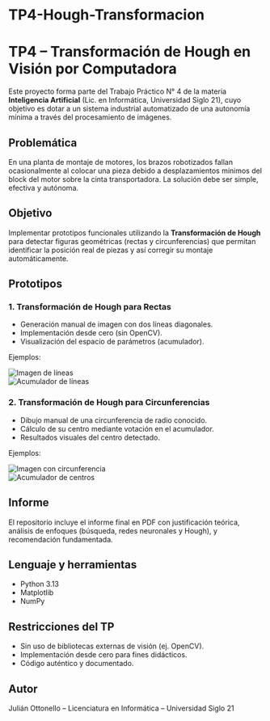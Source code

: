 # TP4-Hough-Transformacion
# TP4 – Transformación de Hough en Visión por Computadora

Este proyecto forma parte del Trabajo Práctico N° 4 de la materia **Inteligencia Artificial** (Lic. en Informática, Universidad Siglo 21), cuyo objetivo es dotar a un sistema industrial automatizado de una autonomía mínima a través del procesamiento de imágenes.

##  Problemática

En una planta de montaje de motores, los brazos robotizados fallan ocasionalmente al colocar una pieza debido a desplazamientos mínimos del block del motor sobre la cinta transportadora. La solución debe ser simple, efectiva y autónoma.

##  Objetivo

Implementar prototipos funcionales utilizando la **Transformación de Hough** para detectar figuras geométricas (rectas y circunferencias) que permitan identificar la posición real de piezas y así corregir su montaje automáticamente.

##  Prototipos

### 1. Transformación de Hough para Rectas

- Generación manual de imagen con dos líneas diagonales.
- Implementación desde cero (sin OpenCV).
- Visualización del espacio de parámetros (acumulador).

 Ejemplos:

![Imagen de líneas](imagenes/imagen_rectas.png)  
![Acumulador de líneas](imagenes/acumulador_rectas.png)

### 2. Transformación de Hough para Circunferencias

- Dibujo manual de una circunferencia de radio conocido.
- Cálculo de su centro mediante votación en el acumulador.
- Resultados visuales del centro detectado.

 Ejemplos:

![Imagen con circunferencia](imagenes/imagen_circunferencia.png)  
![Acumulador de centros](imagenes/acumulador_circunferencia.png)

##  Informe

El repositorio incluye el informe final en PDF con justificación teórica, análisis de enfoques (búsqueda, redes neuronales y Hough), y recomendación fundamentada.

##  Lenguaje y herramientas

- Python 3.13
- Matplotlib
- NumPy

##  Restricciones del TP

- Sin uso de bibliotecas externas de visión (ej. OpenCV).
- Implementación desde cero para fines didácticos.
- Código auténtico y documentado.

## Autor

Julián Ottonello – Licenciatura en Informática – Universidad Siglo 21
